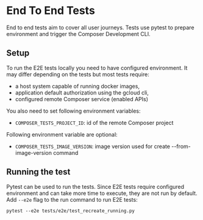 # End To End Tests

End to end tests aim to cover all user journeys. Tests use pytest to prepare
environment and trigger the Composer Development CLI.

## Setup

To run the E2E tests locally you need to have configured
environment. It may differ depending on the tests but most tests require:

- a host system capable of running docker images,
- application default authorization using the gcloud cli,
- configured remote Composer service (enabled APIs)

You also need to set following environment variables:

- ``COMPOSER_TESTS_PROJECT_ID``: id of the remote Composer project

Following environment variable are optional:

- ``COMPOSER_TESTS_IMAGE_VERSION``: image version used for
  create --from-image-version command

## Running the test

Pytest can be used to run the tests. Since E2E tests require configured
environment and can take more time to execute, they are not run by default.
Add ``--e2e`` flag to the run command to run E2E tests:

```commandline
pytest --e2e tests/e2e/test_recreate_running.py
```
